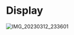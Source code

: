 # Display

![IMG_20230312_233601](https://user-images.githubusercontent.com/87847452/224563760-c4791a2a-3f5c-4fa1-95a0-1d8356b401b2.jpg)
